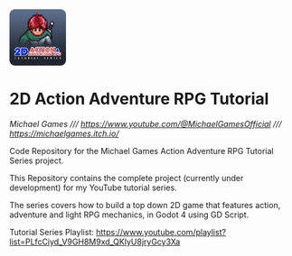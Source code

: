 <img src="aarpg-tutorial-icon.png" width="100" />

# 2D Action Adventure RPG Tutorial

*Michael Games /// https://www.youtube.com/@MichaelGamesOfficial /// https://michaelgames.itch.io/*

Code Repository for the Michael Games Action Adventure RPG Tutorial Series project.

This Repository contains the complete project (currently under development) for my YouTube tutorial series.

The series covers how to build a top down 2D game that features action, adventure and light RPG mechanics, in Godot 4 using GD Script.

Tutorial Series Playlist: https://www.youtube.com/playlist?list=PLfcCiyd_V9GH8M9xd_QKlyU8jryGcy3Xa
